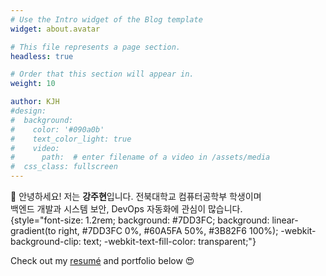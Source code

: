 ```yaml
---
# Use the Intro widget of the Blog template
widget: about.avatar

# This file represents a page section.
headless: true

# Order that this section will appear in.
weight: 10

author: KJH
#design:
#  background:
#    color: '#090a0b'
#    text_color_light: true
#    video:
#      path:  # enter filename of a video in /assets/media
#  css_class: fullscreen
---
```


👋 안녕하세요! 저는 **강주현**입니다. 전북대학교 컴퓨터공학부 학생이며  
백엔드 개발과 시스템 보안, DevOps 자동화에 관심이 많습니다.  
{style="font-size: 1.2rem; background: #7DD3FC; background: linear-gradient(to right, #7DD3FC 0%, #60A5FA 50%, #3B82F6 100%); -webkit-background-clip: text; -webkit-text-fill-color: transparent;"}

Check out my [resumé](/about/) and portfolio below 😍

